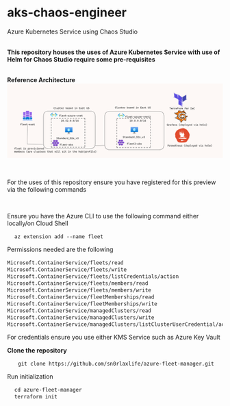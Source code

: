 # aks-chaos-engineer
Azure Kubernetes Service using Chaos Studio

<br><b> This repository houses the uses of Azure Kubernetes Service with use of Helm for Chaos Studio require some pre-requisites</b></br>

<br><b>Reference Architecture</b></br>
<img src='https://github.com/sn0rlaxlife/azure-fleet-manager/blob/main/Screenshot%202023-07-03%20143214.png'></img>

<br><p>For the uses of this repository ensure you have registered for this preview via the following commands</p></br>
<p>Ensure you have the Azure CLI to use the following command either locally/on Cloud Shell</p>
<pre class="no translate">
  <code>az extension add --name fleet</code>
</pre>

<p> Permissions needed are the following</p>
<pre class="no translate">
<code>Microsoft.ContainerService/fleets/read
Microsoft.ContainerService/fleets/write
Microsoft.ContainerService/fleets/listCredentials/action
Microsoft.ContainerService/fleets/members/read
Microsoft.ContainerService/fleets/members/write
Microsoft.ContainerService/fleetMemberships/read
Microsoft.ContainerService/fleetMemberships/write
Microsoft.ContainerService/managedClusters/read
Microsoft.ContainerService/managedClusters/write
Microsoft.ContainerService/managedClusters/listClusterUserCredential/action</code></pre>

<p>For credentials ensure you use either KMS Service such as Azure Key Vault</p>
<b>Clone the repository</b>
<pre class="no translate">
   <code>git clone https://github.com/sn0rlaxlife/azure-fleet-manager.git </code>
</pre>
<p>Run initialization</p>
<pre class="no translate">
  <code>cd azure-fleet-manager</code>
  <code>terraform init</code>
</pre>
